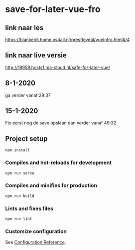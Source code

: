 # save-for-later-vue-fro

## link naar les
https://blanken5.home.xs4all.nl/presReveal/vueIntro.html#/4

## link naar live versie
<http://19959.hosts1.ma-cloud.nl/safe-for-later-vue/>

## 8-1-2020
ga verder vanaf 29:37

## 15-1-2020
Fix eerst nog de save opslaan dan verder vanaf 49:32
## Project setup
```
npm install
```

### Compiles and hot-reloads for development
```
npm run serve
```

### Compiles and minifies for production
```
npm run build
```

### Lints and fixes files
```
npm run lint
```

### Customize configuration
See [Configuration Reference](https://cli.vuejs.org/config/).
